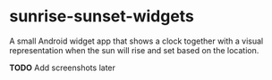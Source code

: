 # sunrise-sunset-widgets

A small Android widget app that shows a clock together with a visual representation when the sun will rise and set based on the location.

**TODO** Add screenshots later
